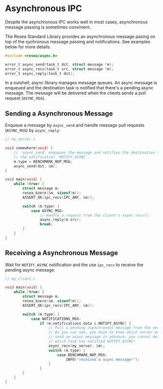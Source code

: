 # Asynchronous IPC
Despite the asynchronous IPC works well in most cases, asynchronous message
passing is sometimes convinient.

The Resea Standard Library provides an asynchronous message pasing on top of the
sychronous message passing and notifications. See examples below for more details.

```c
#include <resea/async.h>

error_t async_send(task_t dst, struct message *m);
error_t async_recv(task_t src, struct message *m);
error_t async_reply(task_t dst);
```

In a nutshell, async library manages message queues. An async message is enqueued
and the destination task is notified that there's a pending async message.
The message will be delivered when the clients sends a pull request (`ASYNC_MSG`).

## Sending a Asynchronous Message
Enqueue a message by `async_send` and handle message pull requests (`ASYNC_MSG`)
by `async_reply`:

```c
// my_server.c

void somewhere(void) {
    // `async_send` enqueues the message and notifies the destination task with
    // the notification `NOTIFY_ASYNC`.
    m.type = BENCHMARK_NOP_MSG;
    async_send(dst, &m);
}

void main(void) {
    while (true) {
        struct message m;
        resea_bzero(&m, sizeof(m));
        ASSERT_OK(ipc_recv(IPC_ANY, &m));

        switch (m.type) {
            case ASYNC_MSG:
                // Handle a request from the client's async_recv().
                async_reply(m.src);
                break;
        }
    }
}
```

## Receiving a Asynchronous Message
Wait for `NOTIFY_ASYNC` notification and the use `ipc_recv` to receive the pending
async message:

```c
// my_client.c

void main(void) {
    while (true) {
        struct message m;
        resea_bzero(&m, sizeof(m));
        ASSERT_OK(ipc_recv(IPC_ANY, &m));

        switch (m.type) {
            case NOTIFICATIONS_MSG:
                if (m.notifications.data & NOTIFY_ASYNC) {
                    // Pull a pending asynchronous message from the server.
                    // As you can see, you have to know which server would
                    // send an async message in advance: you cannot determine
                    // which task has notified NOTIFY_ASYNC!
                    async_recv(my_server, &m);
                    switch (m.type) {
                        case BENCHMARK_NOP_MSG:
                            INFO("received a async message!");
                    }
                }
        }
    }
}
```

